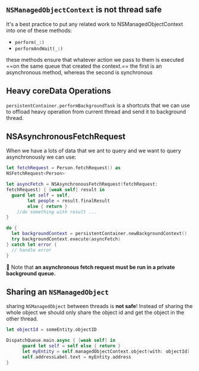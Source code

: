 ## `NSManagedObjectContext` is **not** thread safe
It's a best practice to put any related work to NSManagedObjectContext into one of these methods:
* `perform(_:)`
* `performAndWait(_:)`

these methods ensure that whatever action we pass to them is executed ==on the same queue that created the context.==
the first is an asynchronous method, whereas the second is synchronous
## Heavy coreData Operations
`persistentContainer.performBackgroundTask` is a shortcuts that we can use to offload heavy operation from current thread and send it to background thread.
## NSAsynchronousFetchRequest
When we have a lots of data that we ant to query and we want to query asynchronously we can use:
```Swift
let fetchRequest = Person.fetchRequest() as
NSFetchRequest<Person>

let asyncFetch = NSAsynchronousFetchRequest(fetchRequest:
fetchRequest) { [weak self] result in
  guard let self = self,
        let people = result.finalResult 
        else { return }
	//do something with result ...
}

do {
  let backgroundContext = persistentContainer.newBackgroundContext()
  try backgroundContext.execute(asyncFetch)
} catch let error {
  // handle error
}
```
🔴 Note that **an asynchronous fetch request must be run in a private background queue.**

## Sharing an `NSManagedObject`
sharing `NSManagedObject` between threads is **not safe**! Instead of sharing the whole object we should only share the object id and get the object in the other thread.
```Swift
let objectId = someEntity.objectID

DispatchQueue.main.async { [weak self] in
	  guard let self = self else { return }
	  let myEntity = self.managedObjectContext.object(with: objectId)
	  self.addressLabel.text = myEntity.address
}
```